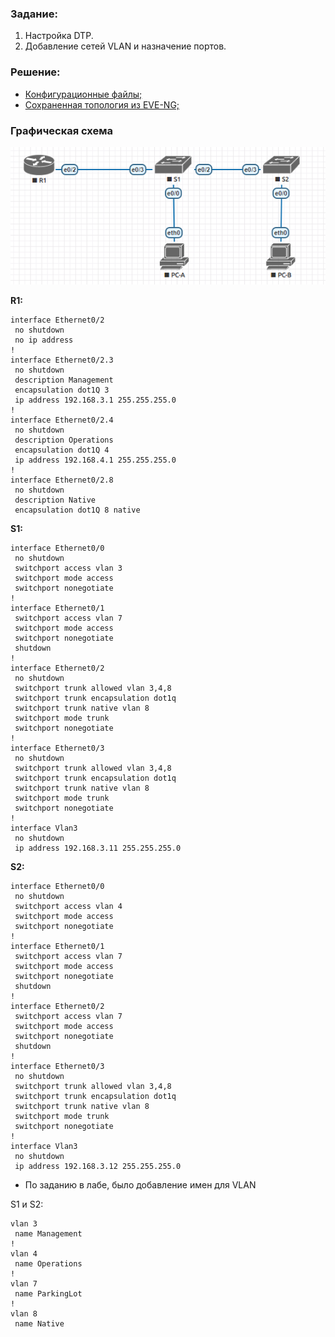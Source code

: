 ### Задание:

1. Настройка DTP.
2. Добавление сетей VLAN и назначение портов.

###  Решение:
- [Конфигурационные файлы;](configs/)
- [Сохраненная топология из EVE-NG;](01.VLAN.unl)

### Графическая схема

![](Topology.PNG)

**R1:**
```
interface Ethernet0/2
 no shutdown
 no ip address
!
interface Ethernet0/2.3
 no shutdown
 description Management
 encapsulation dot1Q 3
 ip address 192.168.3.1 255.255.255.0
!
interface Ethernet0/2.4
 no shutdown
 description Operations
 encapsulation dot1Q 4
 ip address 192.168.4.1 255.255.255.0
!
interface Ethernet0/2.8
 no shutdown
 description Native
 encapsulation dot1Q 8 native
```

**S1:**
```
interface Ethernet0/0
 no shutdown
 switchport access vlan 3
 switchport mode access
 switchport nonegotiate
!
interface Ethernet0/1
 switchport access vlan 7
 switchport mode access
 switchport nonegotiate
 shutdown
!
interface Ethernet0/2
 no shutdown
 switchport trunk allowed vlan 3,4,8
 switchport trunk encapsulation dot1q
 switchport trunk native vlan 8
 switchport mode trunk
 switchport nonegotiate
!
interface Ethernet0/3
 no shutdown
 switchport trunk allowed vlan 3,4,8
 switchport trunk encapsulation dot1q
 switchport trunk native vlan 8
 switchport mode trunk
 switchport nonegotiate
!
interface Vlan3
 no shutdown
 ip address 192.168.3.11 255.255.255.0
```

**S2:**
```
interface Ethernet0/0
 no shutdown
 switchport access vlan 4
 switchport mode access
 switchport nonegotiate
!
interface Ethernet0/1
 switchport access vlan 7
 switchport mode access
 switchport nonegotiate
 shutdown
!
interface Ethernet0/2
 switchport access vlan 7
 switchport mode access
 switchport nonegotiate
 shutdown
!
interface Ethernet0/3
 no shutdown
 switchport trunk allowed vlan 3,4,8
 switchport trunk encapsulation dot1q
 switchport trunk native vlan 8
 switchport mode trunk
 switchport nonegotiate
!
interface Vlan3
 no shutdown
 ip address 192.168.3.12 255.255.255.0
```

+ По заданию в лабе, было добавление имен для VLAN

S1 и S2:
```
vlan 3
 name Management
!
vlan 4
 name Operations
!
vlan 7
 name ParkingLot
!
vlan 8
 name Native
```
